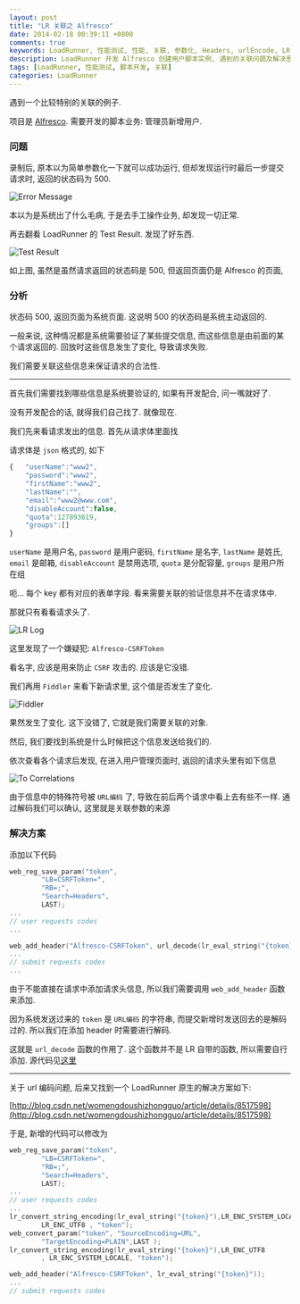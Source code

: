 ```yaml
---
layout: post
title: "LR 关联之 Alfresco"
date: 2014-02-18 00:39:11 +0800
comments: true
keywords: LoadRunner, 性能测试, 性能, 关联, 参数化, Headers, urlEncode, LR
description: LoadRunner 开发 Alfresco 创建用户脚本实例, 遇到的关联问题及解决思路
tags: [LoadRunner, 性能测试, 脚本开发, 关联]
categories: LoadRunner
---
```


遇到一个比较特别的关联的例子. 
<!--more-->
项目是 [Alfresco](http://www.alfresco.com).
需要开发的脚本业务: 管理员新增用户.


### 问题
录制后, 原本以为简单参数化一下就可以成功运行, 但却发现运行时最后一步提交请求时, 返回的状态码为 500.

![Error Message][1]

本以为是系统出了什么毛病, 于是去手工操作业务, 却发现一切正常.

再去翻看 LoadRunner 的 Test Result. 发现了好东西.

![Test Result][2]

如上图, 虽然是虽然请求返回的状态码是 500, 但返回页面仍是 Alfresco 的页面, 


### 分析

状态码 500, 返回页面为系统页面. 这说明 500 的状态码是系统主动返回的. 

一般来说, 这种情况都是系统需要验证了某些提交信息, 
而这些信息是由前面的某个请求返回的. 回放时这些信息发生了变化, 导致请求失败.

我们需要关联这些信息来保证请求的合法性.

----

首先我们需要找到哪些信息是系统要验证的, 如果有开发配合, 问一嘴就好了.

没有开发配合的话, 就得我们自己找了. 就像现在.

我们先来看请求发出的信息. 首先从请求体里面找

请求体是 `json` 格式的, 如下
```javascript
{   "userName":"www2",
	"password":"www2",
	"firstName":"www2",
	"lastName":"",
	"email":"www2@www.com",
	"disableAccount":false,
	"quota":127893619,
	"groups":[]
}
```
`userName` 是用户名, `password` 是用户密码, `firstName` 是名字, `lastName`
是姓氏, `email` 是邮箱, `disableAccount` 是禁用选项, `quota` 是分配容量, `groups` 是用户所在组

呃... 每个 key 都有对应的表单字段. 看来需要关联的验证信息并不在请求体中.

那就只有看看请求头了.

![LR Log][3]

这里发现了一个嫌疑犯: `Alfresco-CSRFToken`

看名字, 应该是用来防止 `CSRF` 攻击的. 应该是它没错.

我们再用 `Fiddler` 来看下新请求里, 这个值是否发生了变化.

![Fiddler][4]

果然发生了变化. 这下没错了, 它就是我们需要关联的对象.

然后, 我们要找到系统是什么时候把这个信息发送给我们的.

依次查看各个请求后发现, 在进入用户管理页面时, 返回的请求头里有如下信息

![To Correlations][5]

由于信息中的特殊符号被 `URL编码` 了, 导致在前后两个请求中看上去有些不一样.
通过解码我们可以确认, 这里就是关联参数的来源


### 解决方案

添加以下代码
```c
web_reg_save_param("token",
		"LB=CSRFToken=",
		"RB=;",
		"Search=Headers",
		LAST);
...
// user requests codes
...

web_add_header("Alfresco-CSRFToken", url_decode(lr_eval_string("{token}")));
...
// submit requests codes
...
```
由于不能直接在请求中添加请求头信息, 所以我们需要调用 `web_add_header`
函数来添加.

因为系统发送过来的 `token` 是 `URL编码` 的字符串, 而提交新增时发送回去的是解码过的. 所以我们在添加 header 时需要进行解码.

这就是 `url_decode` 函数的作用了. 这个函数并不是 LR 自带的函数, 所以需要自行添加. 源代码见[这里](http://www.51testing.com/html/96/n-832896.html)

-----
关于 url 编码问题, 后来又找到一个 LoadRunner 原生的解决方案如下:

[http://blog.csdn.net/womengdoushizhongguo/article/details/8517598](http://blog.csdn.net/womengdoushizhongguo/article/details/8517598)

于是, 新增的代码可以修改为
```c
web_reg_save_param("token",
		"LB=CSRFToken=",
		"RB=;",
		"Search=Headers",
		LAST);
...
// user requests codes
...
lr_convert_string_encoding(lr_eval_string("{token}"),LR_ENC_SYSTEM_LOCALE,
		LR_ENC_UTF8 , "token"); 
web_convert_param("token", "SourceEncoding=URL",
		"TargetEncoding=PLAIN",LAST );
lr_convert_string_encoding(lr_eval_string("{token}"),LR_ENC_UTF8
		, LR_ENC_SYSTEM_LOCALE, "token");

web_add_header("Alfresco-CSRFToken", lr_eval_string("{token}"));
...
// submit requests codes
```

[1]: /blogimgs/alfresco-errmsg.png "Err Msg"
[2]: /blogimgs/alfresco-500page.png "500 Page"
[3]: /blogimgs/alfresco-lr.png "Lr Log"
[4]: /blogimgs/alfresco-fiddler.png "Fiddler" 
[5]: /blogimgs/alfresco-tocor.png "To Correlations"
